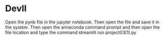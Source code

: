 # DevII
Open the pynb file in the jupyter notebook.
Then open the file and save it in the system.
Then open the annaconda command prompt and then open the file location and type the command streamlit run project03(1).py
